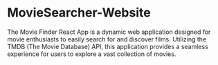 # MovieSearcher-Website
The Movie Finder React App is a dynamic web application designed for movie enthusiasts to easily search for and discover films. Utilizing the TMDB (The Movie Database) API, this application provides a seamless experience for users to explore a vast collection of movies.

